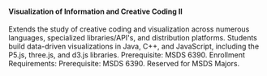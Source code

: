 #### Visualization of Information and Creative Coding II
Extends the study of creative coding and visualization across numerous languages, specialized libraries/API's, and distribution platforms. Students build data-driven visualizations in Java, C++, and JavaScript, including the P5.js, three.js, and d3.js libraries. Prerequisite: MSDS 6390. Enrollment Requirements: Prerequisite: MSDS 6390. Reserved for MSDS Majors.
